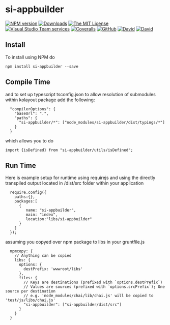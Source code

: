 
# si-appbuilder
[![NPM version][npm-image]][npm-url]
[![Downloads][downloads-image]][downloads-url]
[![The MIT License](https://img.shields.io/badge/license-MIT-orange.svg?style=flat-square)](http://opensource.org/licenses/MIT)
[![Visual Studio Team services](https://img.shields.io/vso/build/sinnovations/40c16cc5-bf99-47d4-a814-56c38cc0ea24/22.svg?style=flat-square&label=build:%20si-appbuilder)]()
[![Coveralls](https://img.shields.io/coveralls/s-innovations/si-appbuilder.svg?style=flat-square)]()
[![GitHub](https://img.shields.io/github/release/s-innovations/si-appbuilder.svg?style=flat-square)](https://github.com/s-innovations/si-appbuilder/releases)
[![David](https://img.shields.io/david/s-innovations/si-appbuilder.svg?style=flat-square)](https://david-dm.org/s-innovations/si-appbuilder)
[![David](https://img.shields.io/david/dev/s-innovations/si-appbuilder.svg?style=flat-square)](https://david-dm.org/s-innovations/si-appbuilder?type=dev)


## Install
To install using NPM do
```
npm install si-appbuilder --save
```

## Compile Time
and to set up typescript tsconfig.json to allow resolution of submodules within kolayout package add the following:
```
  "compilerOptions": {
    "baseUrl": ".",
    "paths": {
      "si-appbuilder/*": ["node_modules/si-appbuilder/dist/typings/*"]
    }
  }
```

which allows you to do 
```
import {isDefined} from "si-appbuilder/utils/isDefined";
```

## Run Time

Here is example setup for runtime using requirejs and using the directly transpiled output located in /dist/src folder within your application

```
  require.config({
    paths:{},
    packages:[
      {
         name: "si-appbuilder",
         main: "index",
         location:"libs/si-appbuilder"
      }
    ]
  });
```

assuming you copyed over npm package to libs in your gruntfile.js

```
  npmcopy: {
    // Anything can be copied 
    libs: {
      options: {
        destPrefix: 'wwwroot/libs'
      },
      files: {
        // Keys are destinations (prefixed with `options.destPrefix`) 
        // Values are sources (prefixed with `options.srcPrefix`); One source per destination 
        // e.g. 'node_modules/chai/lib/chai.js' will be copied to 'test/js/libs/chai.js' 
        "si-appbuilder": ["si-appbuilder/dist/src"]
      }
    }
  }
```




[npm-image]: https://img.shields.io/npm/v/si-appbuilder.svg?style=flat-square
[npm-url]: https://npmjs.org/package/si-appbuilder
[downloads-image]: http://img.shields.io/npm/dm/si-appbuilder.svg?style=flat-square
[downloads-url]: https://npmjs.org/package/si-appbuilder